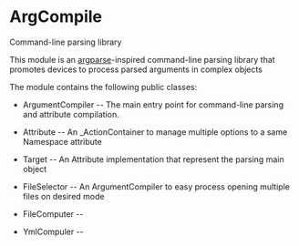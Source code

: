 # ArgCompile

Command-line parsing library

This module is an [argparse][1]-inspired command-line parsing library that promotes
devices to process parsed arguments in complex objects

The module contains the following public classes:

- ArgumentCompiler -- The main entry point for command-line parsing
	and attribute compilation.

- Attribute -- An \_ActionContainer to manage multiple options to a same
	Namespace attribute
- Target -- An Attribute implementation that represent the parsing main object

- FileSelector -- An ArgumentCompiler to easy process opening multiple files on desired mode
- FileComputer --
- YmlCompuler --

  [1]: https://docs.python.org/3/library/argparse.html
